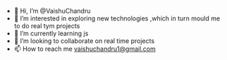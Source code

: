 - 👋 Hi, I’m @VaishuChandru
- 👀 I’m interested in exploring new technologies ,which in turn mould me to do real tym projects
- 🌱 I’m currently learning js
- 💞️ I’m looking to collaborate on real time projects
- 📫 How to reach me vaishuchandru1@gmail.com

<!---
VaishuChandru/VaishuChandru is a ✨ special ✨ repository because its `README.md` (this file) appears on your GitHub profile.
You can click the Preview link to take a look at your changes.
--->
